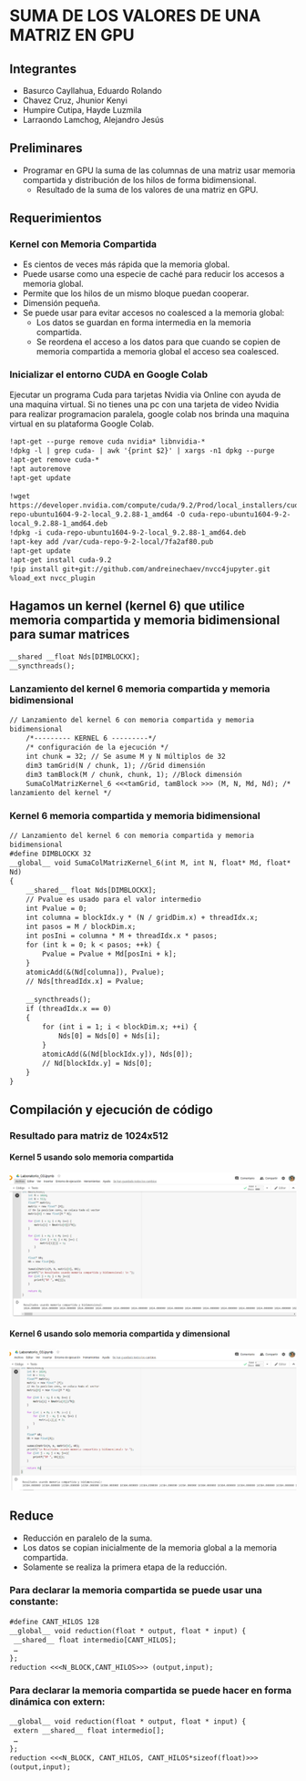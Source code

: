 # SUMA DE LOS VALORES DE UNA MATRIZ EN GPU
## Integrantes
- Basurco Cayllahua, Eduardo Rolando
- Chavez Cruz, Jhunior Kenyi
- Humpire Cutipa, Hayde Luzmila
- Larraondo Lamchog, Alejandro Jesús 

## Preliminares
- Programar en GPU la suma de las columnas de una matriz usar memoria compartida y distribución de los hilos de forma bidimensional.
  - Resultado de la suma de los valores de una matriz en GPU.
  
## Requerimientos

### Kernel con Memoria Compartida
- Es cientos de veces más rápida que la memoria global.
- Puede usarse como una especie de caché para reducir los accesos a memoria global.
- Permite que los hilos de un mismo bloque puedan cooperar.
- Dimensión pequeña.
- Se puede usar para evitar accesos no coalesced a la memoria global:
  - Los datos se guardan en forma intermedia en la memoria compartida.
  - Se reordena el acceso a los datos para que cuando se copien de memoria compartida a memoria global el acceso sea coalesced.

### Inicializar el entorno CUDA en Google Colab
Ejecutar un programa Cuda para tarjetas Nvidia via Online con ayuda de una maquina virtual. Si no tienes una pc  con una tarjeta de video Nvidia para realizar programacion paralela, google colab nos brinda una maquina virtual en su plataforma Google Colab.
```codigo
!apt-get --purge remove cuda nvidia* libnvidia-*
!dpkg -l | grep cuda- | awk '{print $2}' | xargs -n1 dpkg --purge
!apt-get remove cuda-*
!apt autoremove
!apt-get update

!wget https://developer.nvidia.com/compute/cuda/9.2/Prod/local_installers/cuda-repo-ubuntu1604-9-2-local_9.2.88-1_amd64 -O cuda-repo-ubuntu1604-9-2-local_9.2.88-1_amd64.deb
!dpkg -i cuda-repo-ubuntu1604-9-2-local_9.2.88-1_amd64.deb
!apt-key add /var/cuda-repo-9-2-local/7fa2af80.pub
!apt-get update
!apt-get install cuda-9.2
!pip install git+git://github.com/andreinechaev/nvcc4jupyter.git
%load_ext nvcc_plugin
```

## Hagamos un kernel (kernel 6) que utilice memoria compartida  y memoria bidimensional para sumar matrices 
```cuda
__shared __float Nds[DIMBLOCKX];
__syncthreads(); 
```

### Lanzamiento del kernel 6 memoria compartida y memoria bidimensional
```cuda
// Lanzamiento del kernel 6 con memoria compartida y memoria bidimensional
    /*--------- KERNEL 6 ---------*/
    /* configuración de la ejecución */
    int chunk = 32; // Se asume M y N múltiplos de 32
    dim3 tamGrid(N / chunk, 1); //Grid dimensión
    dim3 tamBlock(M / chunk, chunk, 1); //Block dimensión
    SumaColMatrizKernel_6 <<<tamGrid, tamBlock >>> (M, N, Md, Nd); /* lanzamiento del kernel */
```
### Kernel 6 memoria compartida  y memoria bidimensional
```cuda
// Lanzamiento del kernel 6 con memoria compartida y memoria bidimensional
#define DIMBLOCKX 32
__global__ void SumaColMatrizKernel_6(int M, int N, float* Md, float* Nd)
{
    __shared__ float Nds[DIMBLOCKX];
    // Pvalue es usado para el valor intermedio
    int Pvalue = 0;
    int columna = blockIdx.y * (N / gridDim.x) + threadIdx.x;
    int pasos = M / blockDim.x;
    int posIni = columna * M + threadIdx.x * pasos;
    for (int k = 0; k < pasos; ++k) {
        Pvalue = Pvalue + Md[posIni + k];
    }
    atomicAdd(&(Nd[columna]), Pvalue);
    // Nds[threadIdx.x] = Pvalue;

    __syncthreads();
    if (threadIdx.x == 0)
    {
        for (int i = 1; i < blockDim.x; ++i) {
            Nds[0] = Nds[0] + Nds[i];
        }
        atomicAdd(&(Nd[blockIdx.y]), Nds[0]);
        // Nd[blockIdx.y] = Nds[0];
    }
}
```

## Compilación y ejecución de código
### Resultado para matriz de 1024x512
#### Kernel 5 usando solo memoria compartida
![](imagenes/resultado1.PNG)

#### Kernel 6 usando solo memoria compartida y dimensional
![](imagenes/resultado2.PNG)

## Reduce
- Reducción en paralelo de la suma.
- Los datos se copian inicialmente de la memoria global a la memoria compartida.
- Solamente se realiza la primera etapa de la reducción. 

### Para declarar la memoria compartida se puede usar una constante:
```cuda
#define CANT_HILOS 128
__global__ void reduction(float * output, float * input) {
 __shared__ float intermedio[CANT_HILOS];
 …
};
reduction <<<N_BLOCK,CANT_HILOS>>> (output,input);
```

### Para declarar la memoria compartida se puede hacer en forma dinámica con extern:
```cuda
__global__ void reduction(float * output, float * input) {
 extern __shared__ float intermedio[];
 …
};
reduction <<<N_BLOCK, CANT_HILOS, CANT_HILOS*sizeof(float)>>> (output,input);
```
